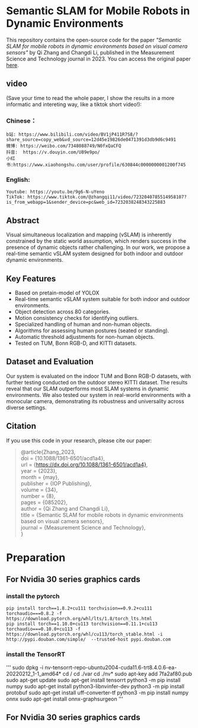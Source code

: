 # Semantic SLAM for Mobile Robots in Dynamic Environments

This repository contains the open-source code for the paper _"Semantic SLAM for mobile robots in dynamic environments based on visual camera sensors"_ by Qi Zhang and Changdi Li, published in the Measurement Science and Technology journal in 2023. You can access the original paper [here](https://dx.doi.org/10.1088/1361-6501/acd1a4).

## video
(Save your time to read the whole paper, I show the results in a more informatic and intereting way, like a tiktok short video!):
  ### Chinese：
    b站: https://www.bilibili.com/video/BV1jP411R7S8/?share_source=copy_web&vd_source=12d45e19826de0471391d3db9d6c9491
    微博: https://weibo.com/7348088749/N0fxQaCFQ
    抖音:  https://v.douyin.com/U89e9po/ 
    小红书:https://www.xiaohongshu.com/user/profile/630844c0000000001200f745
  ### English:
    Youtube: https://youtu.be/9g6-N-uYeno
    TikTok: https://www.tiktok.com/@zhangqi11/video/7232040785514958107?is_from_webapp=1&sender_device=pc&web_id=7232038248343225883

## Abstract

Visual simultaneous localization and mapping (vSLAM) is inherently constrained by the static world assumption, which renders success in the presence of dynamic objects rather challenging. In our work, we propose a real-time semantic vSLAM system designed for both indoor and outdoor dynamic environments.

## Key Features
- Based on pretain-model of YOLOX
- Real-time semantic vSLAM system suitable for both indoor and outdoor environments.
- Object detection across 80 categories.
- Motion consistency checks for identifying outliers.
- Specialized handling of human and non-human objects.
- Algorithms for assessing human postures (seated or standing).
- Automatic threshold adjustments for non-human objects.
- Tested on TUM, Bonn RGB-D, and KITTI datasets.

## Dataset and Evaluation

Our system is evaluated on the indoor TUM and Bonn RGB-D datasets, with further testing conducted on the outdoor stereo KITTI dataset. The results reveal that our SLAM outperforms most SLAM systems in dynamic environments. We also tested our system in real-world environments with a monocular camera, demonstrating its robustness and universality across diverse settings.

## Citation

If you use this code in your research, please cite our paper:
> @article{Zhang_2023,  
  doi = {10.1088/1361-6501/acd1a4},  
  url = {https://dx.doi.org/10.1088/1361-6501/acd1a4},  
  year = {2023},  
  month = {may},  
  publisher = {IOP Publishing},  
  volume = {34},  
  number = {8},  
  pages = {085202},  
  author = {Qi Zhang and Changdi Li},  
  title = {Semantic SLAM for mobile robots in dynamic environments based on visual camera sensors},  
  journal = {Measurement Science and Technology},  
  }
# Preparation
## For Nvidia 30 series graphics cards
### install the pytorch
```shell
pip install torch==1.8.2+cu111 torchvision==0.9.2+cu111 torchaudio===0.8.2 -f https://download.pytorch.org/whl/lts/1.8/torch_lts.html
pip install torch==1.10.0+cu113 torchvision==0.11.1+cu113 torchaudio===0.10.0+cu113 -f https://download.pytorch.org/whl/cu113/torch_stable.html -i http://pypi.douban.com/simple/  --trusted-host pypi.douban.com
```
### install the TensorRT
'''
sudo dpkg -i nv-tensorrt-repo-ubuntu2004-cuda11.6-trt8.4.0.6-ea-20220212_1-1_amd64*
cd /
cd ./var
cd ./nv*
sudo apt-key add 7fa2af80.pub
sudo apt-get update
sudo apt-get install tensorrt
python3 -m pip install numpy
sudo apt-get install python3-libnvinfer-dev
python3 -m pip install protobuf
sudo apt-get install uff-converter-tf
python3 -m pip install numpy onnx
sudo apt-get install onnx-graphsurgeon
'''
## For Nvidia 30 series graphics cards
